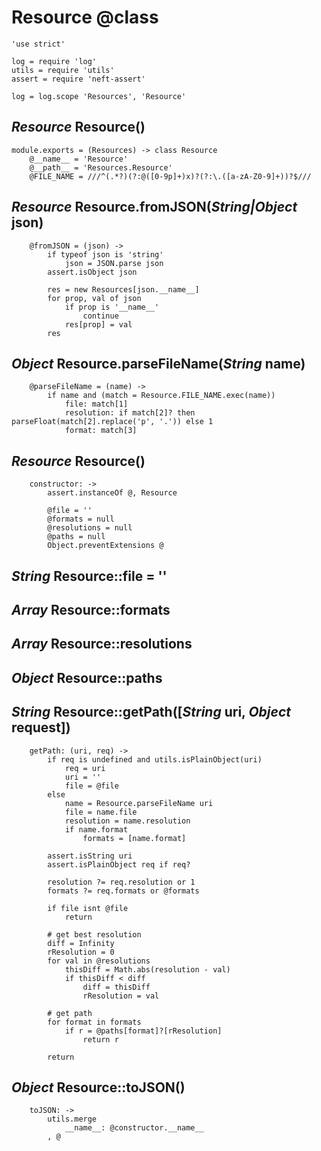 Resource @class
========

	'use strict'

	log = require 'log'
	utils = require 'utils'
	assert = require 'neft-assert'

	log = log.scope 'Resources', 'Resource'

*Resource* Resource()
---------------------

	module.exports = (Resources) -> class Resource
		@__name__ = 'Resource'
		@__path__ = 'Resources.Resource'
		@FILE_NAME = ///^(.*?)(?:@([0-9p]+)x)?(?:\.([a-zA-Z0-9]+))?$///

*Resource* Resource.fromJSON(*String|Object* json)
--------------------------------------------------

		@fromJSON = (json) ->
			if typeof json is 'string'
				json = JSON.parse json
			assert.isObject json

			res = new Resources[json.__name__]
			for prop, val of json
				if prop is '__name__'
					continue
				res[prop] = val
			res

*Object* Resource.parseFileName(*String* name)
----------------------------------------------

		@parseFileName = (name) ->
			if name and (match = Resource.FILE_NAME.exec(name))
				file: match[1]
				resolution: if match[2]? then parseFloat(match[2].replace('p', '.')) else 1
				format: match[3]

*Resource* Resource()
---------------------

		constructor: ->
			assert.instanceOf @, Resource

			@file = ''
			@formats = null
			@resolutions = null
			@paths = null
			Object.preventExtensions @

*String* Resource::file = ''
----------------------------

*Array* Resource::formats
-------------------------

*Array* Resource::resolutions
-----------------------------

*Object* Resource::paths
------------------------

*String* Resource::getPath([*String* uri, *Object* request])
------------------------------------------------------------

		getPath: (uri, req) ->
			if req is undefined and utils.isPlainObject(uri)
				req = uri
				uri = ''
				file = @file
			else
				name = Resource.parseFileName uri
				file = name.file
				resolution = name.resolution
				if name.format
					formats = [name.format]

			assert.isString uri
			assert.isPlainObject req if req?

			resolution ?= req.resolution or 1
			formats ?= req.formats or @formats

			if file isnt @file
				return

			# get best resolution
			diff = Infinity
			rResolution = 0
			for val in @resolutions
				thisDiff = Math.abs(resolution - val)
				if thisDiff < diff
					diff = thisDiff
					rResolution = val

			# get path
			for format in formats
				if r = @paths[format]?[rResolution]
					return r
						
			return

*Object* Resource::toJSON()
---------------------------

		toJSON: ->
			utils.merge
				__name__: @constructor.__name__
			, @
